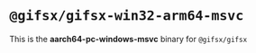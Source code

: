 # `@gifsx/gifsx-win32-arm64-msvc`

This is the **aarch64-pc-windows-msvc** binary for `@gifsx/gifsx`
